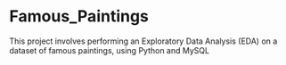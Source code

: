# Famous_Paintings
This project involves performing an Exploratory Data Analysis (EDA) on a dataset of famous paintings, using Python and MySQL
